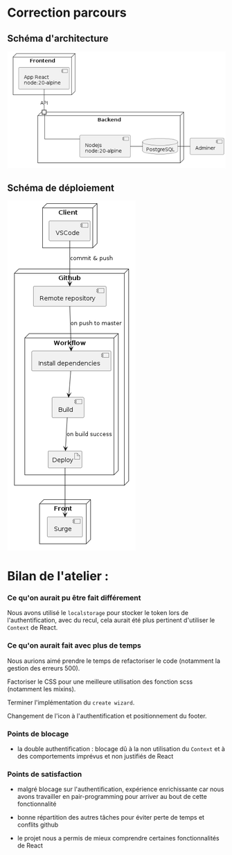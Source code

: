 # Correction parcours

## Schéma d'architecture

![Architecture](./architecture.png)

## Schéma de déploiement

![Déploiement](./deployment.png)


# Bilan de l'atelier :

### Ce qu'on aurait pu être fait différement 

 Nous avons utilisé le `localstorage` pour stocker le token lors de l'authentification, avec du recul, cela aurait été plus pertinent d'utiliser le `Context` de React.

### Ce qu'on aurait fait avec plus de temps

Nous aurions aimé prendre le temps de refactoriser le code (notamment la gestion des erreurs 500).

Factoriser le CSS pour une meilleure utilisation des fonction scss (notamment les mixins).

Terminer l'implémentation du `create wizard`.

Changement de l'icon à l'authentification et positionnement du footer.

### Points de blocage 
- la double authentification : blocage dû à la non utilisation du `Context` et à des comportements imprévus et non justifiés de React 


### Points de satisfaction
- malgré blocage sur l'authentification, expérience enrichissante car nous avons travailler en pair-programming pour arriver au bout de cette fonctionnalité

- bonne répartition des autres tâches pour éviter perte de temps et conflits github

- le projet nous a permis de mieux comprendre certaines fonctionnalités de React